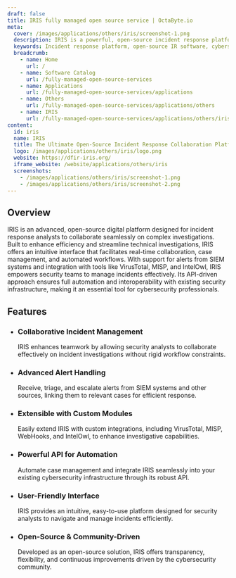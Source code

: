 ```yaml
---
draft: false
title: IRIS fully managed open source service | OctaByte.io
meta:
  cover: /images/applications/others/iris/screenshot-1.png
  description: IRIS is a powerful, open-source incident response platform that enables seamless collaboration, alert management, and automation for cybersecurity teams.
  keywords: Incident response platform, open-source IR software, cybersecurity collaboration, IRIS security tool, SIEM integration, security incident management, threat intelligence, forensic investigation, security automation, case management software
  breadcrumb:
    - name: Home
      url: /
    - name: Software Catalog
      url: /fully-managed-open-source-services
    - name: Applications
      url: /fully-managed-open-source-services/applications
    - name: Others
      url: /fully-managed-open-source-services/applications/others
    - name: IRIS
      url: /fully-managed-open-source-services/applications/others/iris
content:
  id: iris
  name: IRIS
  title: The Ultimate Open-Source Incident Response Collaboration Platform
  logo: /images/applications/others/iris/logo.png
  website: https://dfir-iris.org/
  iframe_website: /website/applications/others/iris
  screenshots:
    - /images/applications/others/iris/screenshot-1.png
    - /images/applications/others/iris/screenshot-2.png
---
```


## Overview

IRIS is an advanced, open-source digital platform designed for incident response analysts to collaborate seamlessly on complex investigations. Built to enhance efficiency and streamline technical investigations, IRIS offers an intuitive interface that facilitates real-time collaboration, case management, and automated workflows. With support for alerts from SIEM systems and integration with tools like VirusTotal, MISP, and IntelOwl, IRIS empowers security teams to manage incidents effectively. Its API-driven approach ensures full automation and interoperability with existing security infrastructure, making it an essential tool for cybersecurity professionals.

## Features

- ### Collaborative Incident Management

  IRIS enhances teamwork by allowing security analysts to collaborate effectively on incident investigations without rigid workflow constraints.

- ### Advanced Alert Handling

  Receive, triage, and escalate alerts from SIEM systems and other sources, linking them to relevant cases for efficient response.

- ### Extensible with Custom Modules

  Easily extend IRIS with custom integrations, including VirusTotal, MISP, WebHooks, and IntelOwl, to enhance investigative capabilities.

- ### Powerful API for Automation

  Automate case management and integrate IRIS seamlessly into your existing cybersecurity infrastructure through its robust API.

- ### User-Friendly Interface

  IRIS provides an intuitive, easy-to-use platform designed for security analysts to navigate and manage incidents efficiently.

- ### Open-Source & Community-Driven

  Developed as an open-source solution, IRIS offers transparency, flexibility, and continuous improvements driven by the cybersecurity community.
